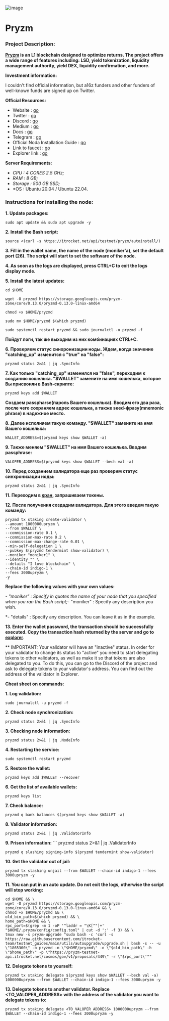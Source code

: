 ![image](https://github.com/Mozgiii9/PryzmSetupTheNode/assets/74683169/1fbfcd0e-ec3e-439a-9c40-740cc8524975)

# Pryzm

### Project Description:

**[Pryzm](https://pryzm.zone/) is an L1 blockchain designed to optimize returns. The project offers a wide range of features including: LSD, yield tokenization, liquidity management authority, yield DEX, liquidity confirmation, and more.**

**Investment information:**

I couldn't find official information, but a16z funders and other funders of well-known funds are signed up on Twitter.

**Official Resources:**

- Website : [go](https://pryzm.zone/)
- Twitter : [go](https://twitter.com/Pryzm_Zone)
- Discord : [go](http://discord.gg/sJN5Q2DBcP)
- Medium : [go](https://pryzm.medium.com/)
- Docs : [go](https://docs.pryzm.zone/)
- Telegram : [go](https://t.me/pryzm_zone)
- Official Noda Installation Guide : [go](https://docs.pryzm.zone/overview/maintain-guides/run-node/running-pryzmd/)
- Link to faucet : [go](https://testnet.pryzm.zone/faucet)
- Explorer link : [go](https://testnet.chainsco.pe/pryzm/validators)

**Server Requirements:**

- *CPU : 4 CORES 2.5 GHz;*
- *RAM : 8 GB;*
- *Storage : 500 GB SSD;*
- *OS : Ubuntu 20.04 / Ubuntu 22.04.

### Instructions for installing the node:

**1. Update packages:**
```
sudo apt update && sudo apt upgrade -y
```

**2. Install the Bash script:**   
```
source <(curl -s https://itrocket.net/api/testnet/pryzm/autoinstall/)
```

**3. Fill in the wallet name, the name of the node (moniker'a), set the default port (26). The script will start to set the software of the node.**

**4. As soon as the logs are displayed, press CTRL+C to exit the logs display mode.**

**5. Install the latest updates:**

```
cd $HOME
```

```
wget -O pryzmd https://storage.googleapis.com/pryzm-zone/core/0.13.0/pryzmd-0.13.0-linux-amd64
```

```
chmod +x $HOME/pryzmd
```

```
sudo mv $HOME/pryzmd $(which pryzmd)
```

```
sudo systemctl restart pryzmd && sudo journalctl -u pryzmd -f
```

**Пойдут логи, так же выходим из них комбинациях CTRL+C.**

**6. Проверяем статус синхронизации ноды. Ждем, когда значение "catching_up" изменится с "true" на "false":**

```
pryzmd status 2>&1 | jq .SyncInfo
```

**7. Как только "catching_up" изменился на "false", переходим к созданию кошелька. "$WALLET" замените на имя кошелька, которое Вы присвоили в Bash-скрипте:**

```
pryzmd keys add $WALLET
```

**Создаем passpharse(пароль Вашего кошелька). Вводим его два раза, после чего сохраняем адрес кошелька, а также seed-фразу(mnemonic phrase) в надежное место.**

**8. Далее исполняем такую команду. "$WALLET" замените на имя Вашего кошелька:**
```
WALLET_ADDRESS=$(pryzmd keys show $WALLET -a)
```

**9. Также меняем "$WALLET" на имя Вашего кошелька. Вводим passphrase:**

```
VALOPER_ADDRESS=$(pryzmd keys show $WALLET --bech val -a)
```

**10. Перед созданием валидатора еще раз проверим статус синхронизации ноды:**

```
pryzmd status 2>&1 | jq .SyncInfo
```

**11. Переходим в [кран](https://testnet.pryzm.zone/faucet), запрашиваем токены.**

**12. После получения создадим валидатора. Для этого введем такую команду:**

```
pryzmd tx staking create-validator \
--amount 1000000upryzm \
--from $WALLET \
--commission-rate 0.1 \
--commission-max-rate 0.2 \
--commission-max-change-rate 0.01 \
--min-self-delegation 1 \
--pubkey $(pryzmd tendermint show-validator) \
--moniker "moniker1" \
--identity "" \
--details "I love blockchain" \
--chain-id indigo-1 \
--fees 3000upryzm \
-y
```

**Replace the following values with your own values:**

*- "moniker" : Specify in quotes the name of your node that you specified when you ran the Bash script;*- "moniker" : Specify any description you wish.

*- "details" : Specify any description. You can leave it as in the example.

**13. Enter the wallet password, the transaction should be successfully executed. Copy the transaction hash returned by the server and go to [explorer](https://testnet.chainsco.pe/pryzm/validators)**.

** IMPORTANT: Your validator will have an "inactive" status. In order for your validator to change its status to "active" you need to start delegating tokens to other validators, as well as make it so that tokens are also delegated to you. To do this, you can go to the Discord of the project and ask to delegate tokens to your validator's address. You can find out the address of the validator in Explorer.

**Cheat sheet on commands:**

**1. Log validation:**

```
sudo journalctl -u pryzmd -f
```

**2. Check node synchronization:** 

```
pryzmd status 2>&1 | jq .SyncInfo
```

**3. Checking node information:**

```
pryzmd status 2>&1 | jq .NodeInfo
```

**4.  Restarting the service:**

```
sudo systemctl restart pryzmd
```

**5. Restore the wallet:** 

```
pryzmd keys add $WALLET --recover
```

**6. Get the list of available wallets:**

```
pryzmd keys list
```

**7. Check balance:**

```
pryzmd q bank balances $(pryzmd keys show $WALLET -a)
```

**8. Validator information:** 

```
pryzmd status 2>&1 | jq .ValidatorInfo
```

**9. Prison information:** ``` pryzmd status 2>&1 | jq .ValidatorInfo 

```
pryzmd q slashing signing-info $(pryzmd tendermint show-validator)
```

**10. Get the validator out of jail:** 

```
pryzmd tx slashing unjail --from $WALLET --chain-id indigo-1 --fees 3000upryzm -y
```

**11. You can put in an auto update. Do not exit the logs, otherwise the script will stop working:**

```
cd $HOME && \
wget -O pryzmd https://storage.googleapis.com/pryzm-zone/core/0.13.0/pryzmd-0.13.0-linux-amd64 && \
chmod +x $HOME/pryzmd && \
old_bin_path=$(which pryzmd) && \
home_path=$HOME && \
rpc_port=$(grep -m 1 -oP '^laddr = "\K[^"]+' "$HOME/.pryzm/config/config.toml" | cut -d ':' -f 3) && \
tmux new -s pryzm-upgrade "sudo bash -c 'curl -s https://raw.githubusercontent.com/itrocket-team/testnet_guides/main/utils/autoupgrade/upgrade.sh | bash -s -- -u \"1865300\" -b pryzmd -n \"$HOME/pryzmd\" -o \"$old_bin_path\" -h \"$home_path\" -p \"https://pryzm-testnet-api.itrocket.net/cosmos/gov/v1/proposals/449\" -r \"$rpc_port\'""
```

**12. Delegate tokens to yourself:**

```
pryzmd tx staking delegate $(pryzmd keys show $WALLET --bech val -a) 1000000upryzm --from $WALLET --chain-id indigo-1 --fees 3000upryzm -y
```

**13. Delegate tokens to another validator. Replace <TO_VALOPER_ADDRESS> with the address of the validator you want to delegate tokens to:**

```
pryzmd tx staking delegate <TO_VALOPER_ADDRESS> 1000000upryzm --from $WALLET --chain-id indigo-1 --fees 3000upryzm -y
```
